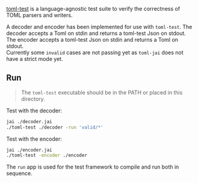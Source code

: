 [toml-test](https://github.com/toml-lang/toml-test) is a language-agnostic test suite to verify the correctness of TOML parsers and writers.

A decoder and encoder has been implemented for use with `toml-test`. The decoder accepts a Toml on stdin and returns a toml-test Json on stdout. The encoder accepts a toml-test Json on stdin and returns a Toml on stdout.  
Currently some `invalid` cases are not passing yet as `toml-jai` does not have a strict mode yet.

## Run

> The `toml-test` executable should be in the PATH or placed in this directory.

Test with the decoder:
```sh
jai ./decoder.jai
./toml-test ./decoder -run 'valid/*'
```

Test with the encoder:
```sh
jai ./encoder.jai
./toml-test -encoder ./encoder
```

The `run` app is used for the test framework to compile and run both in sequence.
